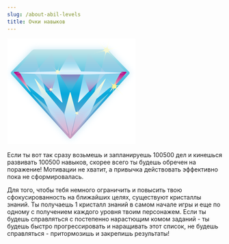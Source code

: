 ```yaml
---
slug: /about-abil-levels
title: Очки навыков
---
```


![](../../static/img/ОчкиНавыков.jpg)

Если ты вот так сразу возьмешь и запланируешь 100500 дел и кинешься развивать 100500 навыков, скорее всего ты будешь обречен на поражение! Мотивации не хватит, а привычка действовать эффективно пока не сформировалась.

Для того, чтобы тебя немного ограничить и повысить твою сфокусированность на ближайших целях, существуют кристаллы знаний. Ты получаешь 1 кристалл знаний в самом начале игры и еще по одному с получением каждого уровня твоим персонажем. Если ты будешь справляться с постепенно нарастющим комом заданий - ты будешь быстро прогрессировать и наращивать этот список, не будешь справляться - притормозишь и закрепишь результаты!